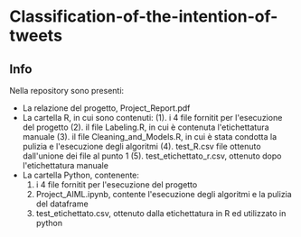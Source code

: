 # Classification-of-the-intention-of-tweets
## Info
Nella repository sono presenti:
  - La relazione del progetto, Project_Report.pdf
  - La cartella R, in cui sono contenuti:
	(1). i 4 file fornitit per l'esecuzione del progetto 
	(2). il file Labeling.R, in cui è contenuta l'etichettatura manuale
	(3). il file Cleaning_and_Models.R, in cui è stata condotta la pulizia e l'esecuzione degli algoritmi
	(4). test_R.csv file ottenuto dall'unione dei file al punto 1 
	(5). test_etichettato_r.csv, ottenuto dopo l'etichettatura manuale  
  - La cartella Python, contenente:
	1. i 4 file fornitit per l'esecuzione del progetto
	2. Project_AIML.ipynb, contente l'esecuzione degli algoritmi e la pulizia del dataframe 
	3. test_etichettato.csv, ottenuto dalla etichettatura in R ed utilizzato in python
